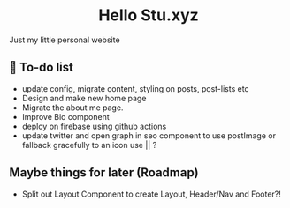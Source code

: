 <h1 align="center">
  Hello Stu.xyz
</h1>
<p>Just my little personal website</p>

## 🚀 To-do list

- update config, migrate content, styling on posts, post-lists etc
- Design and make new home page
- Migrate the about me page.
- Improve Bio component
- deploy on firebase using github actions
- update twitter and open graph in seo component to use postImage or fallback gracefully to an icon use || ?

## Maybe things for later (Roadmap)

- Split out Layout Component to create Layout, Header/Nav and Footer?!
